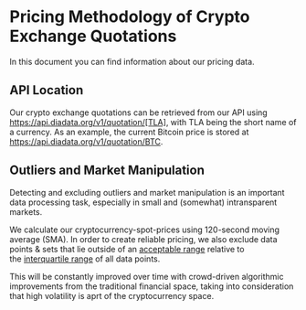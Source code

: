# Pricing Methodology of Crypto Exchange Quotations

In this document you can find information about our pricing data.

## API Location
Our crypto exchange quotations can be retrieved from our API using <https://api.diadata.org/v1/quotation/[TLA]>, with TLA being the short name of a currency.
As an example, the current Bitcoin price is stored at <https://api.diadata.org/v1/quotation/BTC>.

## Outliers and Market Manipulation
Detecting and excluding outliers and market manipulation is an important data processing task, especially in small and (somewhat) intransparent markets.

We calculate our cryptocurrency-spot-prices using 120-second moving average (SMA).
In order to create reliable pricing, we also exclude data points & sets that lie outside of an [acceptable range](https://en.wikipedia.org/wiki/Interquartile_range#Outliers) relative to the [interquartile range](https://en.wikipedia.org/wiki/Interquartile_range) of all data points.

This will be constantly improved over time with crowd-driven algorithmic improvements from the traditional financial space, taking into consideration that high volatility is aprt of the cryptocurrency space.
